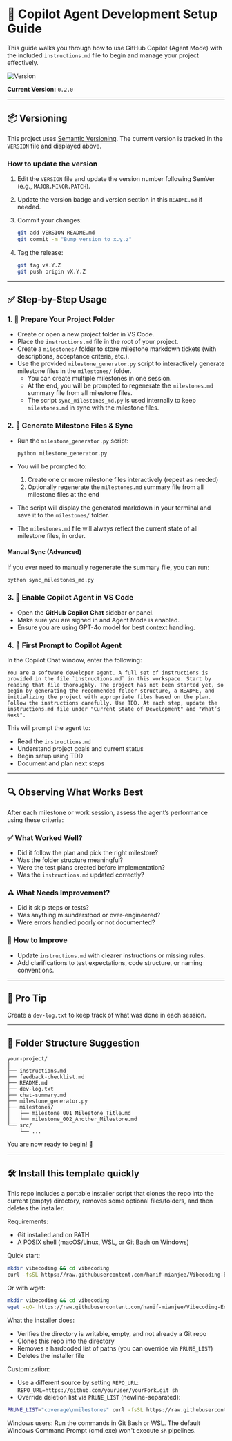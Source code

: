 # 🧠 Copilot Agent Development Setup Guide

This guide walks you through how to use GitHub Copilot (Agent Mode) with the included `instructions.md` file to begin and manage your project effectively.

![Version](https://img.shields.io/badge/version-0.2.0-blue.svg)

**Current Version:** `0.2.0`

---

## 📦 Versioning

This project uses [Semantic Versioning](https://semver.org/). The current version is tracked in the `VERSION` file and displayed above.

### How to update the version

1. Edit the `VERSION` file and update the version number following SemVer (e.g., `MAJOR.MINOR.PATCH`).
2. Update the version badge and version section in this `README.md` if needed.
3. Commit your changes:

   ```sh
   git add VERSION README.md
   git commit -m "Bump version to x.y.z"
   ```

4. Tag the release:

   ```sh
   git tag vX.Y.Z
   git push origin vX.Y.Z
   ```

---

## ✅ Step-by-Step Usage

### 1. 📂 Prepare Your Project Folder

- Create or open a new project folder in VS Code.
- Place the `instructions.md` file in the root of your project.
- Create a `milestones/` folder to store milestone markdown tickets (with descriptions, acceptance criteria, etc.).
- Use the provided `milestone_generator.py` script to interactively generate milestone files in the `milestones/` folder.
  - You can create multiple milestones in one session.
  - At the end, you will be prompted to regenerate the `milestones.md` summary file from all milestone files.
  - The script `sync_milestones_md.py` is used internally to keep `milestones.md` in sync with the milestone files.


### 2. 📌 Generate Milestone Files & Sync

- Run the `milestone_generator.py` script:

  ```sh
  python milestone_generator.py
  ```

- You will be prompted to:
  1. Create one or more milestone files interactively (repeat as needed)
  2. Optionally regenerate the `milestones.md` summary file from all milestone files at the end

- The script will display the generated markdown in your terminal and save it to the `milestones/` folder.
- The `milestones.md` file will always reflect the current state of all milestone files, in order.

#### Manual Sync (Advanced)

If you ever need to manually regenerate the summary file, you can run:

```sh
python sync_milestones_md.py
```

### 3. 🚀 Enable Copilot Agent in VS Code

- Open the **GitHub Copilot Chat** sidebar or panel.
- Make sure you are signed in and Agent Mode is enabled.
- Ensure you are using GPT-4o model for best context handling.

### 4. 💬 First Prompt to Copilot Agent

In the Copilot Chat window, enter the following:

```text
You are a software developer agent. A full set of instructions is provided in the file `instructions.md` in this workspace. Start by reading that file thoroughly. The project has not been started yet, so begin by generating the recommended folder structure, a README, and initializing the project with appropriate files based on the plan. Follow the instructions carefully. Use TDD. At each step, update the instructions.md file under "Current State of Development" and "What’s Next".
```

This will prompt the agent to:

- Read the `instructions.md`
- Understand project goals and current status
- Begin setup using TDD
- Document and plan next steps

---

## 🔍 Observing What Works Best

After each milestone or work session, assess the agent’s performance using these criteria:

### ✅ What Worked Well?

- Did it follow the plan and pick the right milestore?
- Was the folder structure meaningful?
- Were the test plans created before implementation?
- Was the `instructions.md` updated correctly?

### ⚠️ What Needs Improvement?

- Did it skip steps or tests?
- Was anything misunderstood or over-engineered?
- Were errors handled poorly or not documented?

### 🧾 How to Improve

- Update `instructions.md` with clearer instructions or missing rules.
- Add clarifications to test expectations, code structure, or naming conventions.

---

## 🧠 Pro Tip

Create a `dev-log.txt` to keep track of what was done in each session.

---

## 📂 Folder Structure Suggestion

```
your-project/
│
├── instructions.md
├── feedback-checklist.md
├── README.md
├── dev-log.txt
├── chat-summary.md
├── milestone_generator.py
├── milestones/
│   ├── milestone_001_Milestone_Title.md
│   └── milestone_002_Another_Milestone.md
└── src/
    └── ...
```

You are now ready to begin! 🎯

---

## 🛠️ Install this template quickly

This repo includes a portable installer script that clones the repo into the current (empty) directory, removes some optional files/folders, and then deletes the installer.

Requirements:
- Git installed and on PATH
- A POSIX shell (macOS/Linux, WSL, or Git Bash on Windows)

Quick start:

```sh
mkdir vibecoding && cd vibecoding
curl -fsSL https://raw.githubusercontent.com/hanif-mianjee/Vibecoding-Enhanced-Instructions/feature/installable/install.sh | sh
```

Or with wget:

```sh
mkdir vibecoding && cd vibecoding
wget -qO- https://raw.githubusercontent.com/hanif-mianjee/Vibecoding-Enhanced-Instructions/feature/installable/install.sh | sh
```

What the installer does:
- Verifies the directory is writable, empty, and not already a Git repo
- Clones this repo into the directory
- Removes a hardcoded list of paths (you can override via `PRUNE_LIST`)
- Deletes the installer file

Customization:
- Use a different source by setting `REPO_URL`: `REPO_URL=https://github.com/yourUser/yourFork.git sh`
- Override deletion list via `PRUNE_LIST` (newline-separated):

```sh
PRUNE_LIST="coverage\nmilestones" curl -fsSL https://raw.githubusercontent.com/hanif-mianjee/Vibecoding-Enhanced-Instructions/feature/installable/install.sh | sh
```

Windows users: Run the commands in Git Bash or WSL. The default Windows Command Prompt (cmd.exe) won't execute `sh` pipelines.
